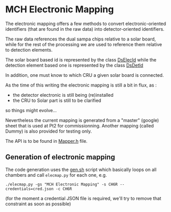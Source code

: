 <!-- doxy
\page refMUONMCHRawElecMap MCH Raw ElecMap
/doxy -->

# MCH Electronic Mapping

The electronic mapping offers a few methods to convert electronic-oriented
identifiers (that are found in the raw data) into detector-oriented identifiers.

The raw data references the dual sampa chips relative to a solar board, while
for the rest of the processing we are used to reference them relative to
detection elements.

The solar board based id is represented by the class [DsElecId](include/MCHRawElecMap/DsElecId.h)
while the detection element based one is represented by the class [DsDetId](include/MCHRawElecMap/DsDetId.h)

In addition, one must know to which CRU a given solar board is connected.

As the time of this writing the electronic mapping is still a bit in flux, as :

- the detector electronic is still being (re)installed
- the CRU to Solar part is still to be clarified

so things might evolve...

Nevertheless the current mapping is generated from a "master" (google) sheet
that is used at Pt2 for commissionning.
Another mapping (called Dummy) is also provided for testing only.

The API is to be found in [Mapper.h](include/MCHRawElecMap/Mapper.h) file.

## Generation of electronic mapping

The code generation uses the [gen.sh](src/gen.sh) script which basically loops on all
chambers and call `elecmap.py` for each one, e.g.

```
./elecmap.py -gs "MCH Electronic Mapping" -s CH6R --credentials=cred.json -c CH6R
```

(for the moment a credential JSON file is required, we'll try to remove that
constraint as soon as possible)
